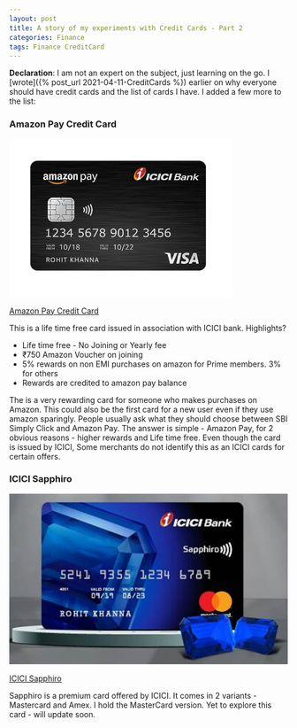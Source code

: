 ```yaml
---
layout: post
title: A story of my experiments with Credit Cards - Part 2 
categories: Finance
tags: Finance CreditCard
---
```


**Declaration**: I am not an expert on the subject, just learning on the go.
I [wrote]({% post_url 2021-04-11-CreditCards %}) earlier on why everyone should have credit cards and the list of cards I have. I added a few more to the list:


### Amazon Pay Credit Card

![Amazon Pay](/assets/media/creditcards/Amazon-Pay-Credit-Card.png)


[Amazon Pay Credit Card](https://www.amazon.in/gp/help/customer/display.html?nodeId=GCQ5L4PNEXQH8KYF)

This is a life time free card issued in association with ICICI bank. Highlights?

- Life time free - No Joining or Yearly fee
- ₹750 Amazon Voucher on joining
- 5% rewards on non EMI purchases on amazon for Prime members. 3% for others
- Rewards are credited to amazon pay balance

The is a very rewarding card for someone who makes purchases on Amazon. This could also be the first card for a new user even if they use amazon sparingly. People usually ask what they should choose between SBI Simply Click and Amazon Pay. The answer is simple - Amazon Pay, for 2 obvious reasons - higher rewards and Life time free. Even though the card is issued by ICICI, Some merchants do not identify this as an ICICI cards for certain offers.


### ICICI Sapphiro

![ICICI Sapphiro](/assets/media/creditcards/ICICI-Bank-NRI-Credit-Card.jpg)


[ICICI Sapphiro](https://www.icicibank.com/Personal-Banking/cards/Consumer-Cards/Credit-Card/sapphiro-card/key-privileges.page)

Sapphiro is a premium card offered by ICICI. It comes in 2 variants - Mastercard and Amex. I hold the MasterCard version. Yet to explore this card - will update soon.